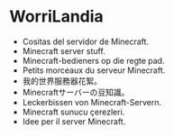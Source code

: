 # WorriLandia
- Cositas del servidor de Minecraft.
- Minecraft server stuff.
- Minecraft-bedieners op die regte pad.
- Petits morceaux du serveur Minecraft.
- 我的世界服務器花絮。
- Minecraftサーバーの豆知識。
- Leckerbissen von Minecraft-Servern.
- Minecraft sunucu çerezleri.
- Idee per il server Minecraft.
